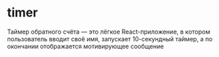 # timer
Таймер обратного счёта — это лёгкое React-приложение, в котором пользователь вводит своё имя, запускает 10-секундный таймер, а по окончании отображается мотивирующее сообщение 

